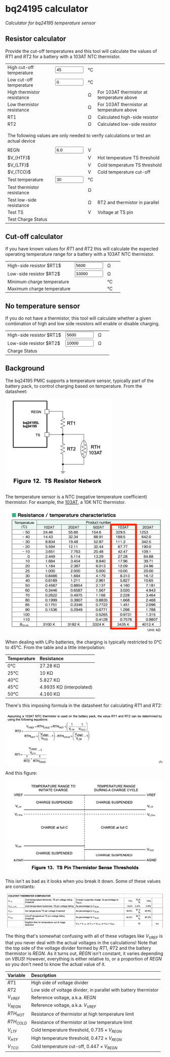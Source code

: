 # bq24195 calculator

*Calculator for bq24195 temperature sensor*


## Resistor calculator

Provide the cut-off temperatures and this tool will calculate the values of $RT1$ and $RT2$
for a battery with a 103AT NTC thermistor.

<table id="resTable">
    <tbody>
        <tr>
            <td>High cut-off temperature</td>
            <td><input type="text" id="resCalcHigh" size="8" value="45" /></td>
            <td>&deg;C</td>
            <td>&nbsp;</td>
        </tr>
        <tr>
            <td>Low cut-off temperature</td>
            <td><input type="text" id="resCalcLow" size="8" value="0" /></td>
            <td>&deg;C</td>
            <td>&nbsp;</td>
        </tr>
        <tr>
            <td>High thermistor resistance</td>
            <td><span data-key="rthhot"></span></td>
            <td>&ohm;</td>
            <td>For 103AT thermistor at temperature above</td>
        </tr>
        <tr>
            <td>Low thermistor resistance</td>
            <td><span data-key="rthcold"></span></td>
            <td>&ohm;</td>
            <td>For 103AT thermistor at temperature above</td>
        </tr>
        <tr>
            <td>RT1</td>
            <td><span data-key="rt1"></span></td>
            <td>&ohm;</td>
            <td>Calculated high-side resistor</td>
        </tr>
        <tr>
            <td>RT2</td>
            <td><span data-key="rt2"></span></td>
            <td>&ohm;</td>
            <td>Calculated low-side resistor</td>
        </tr>
        <tr>
            <td colspan="4" style="padding-top: 16px; padding-bottom: 8px;">The following values are only needed to verify calculations or test an actual device</td>
        </tr>
        <tr>
            <td>REGN</td>
            <td><input type="text" id="resRegn" size="8" value="6.0" /></td>
            <td>V</td>
            <td>&nbsp;</td>
        </tr>
        <tr>
            <td>$V_{HTF}$</td>
            <td><span data-key="vhtf"></span></td>
            <td>V</td>
            <td>Hot temperature TS threshold</td>
        </tr>
        <tr>
            <td>$V_{LTF}$</td>
            <td><span data-key="vltf"></span></td>
            <td>V</td>
            <td>Cold temperature TS threshold</td>
        </tr>
        <tr>
            <td>$V_{TCO}$</td>
            <td><span data-key="vtco"></span></td>
            <td>V</td>
            <td>Cold temperature cut-off</td>
        </tr>
        <tr>
            <td>Test temperature</td>
            <td><input type="text" id="resTestTemperature" size="8" value="30" /></td>
            <td>&deg;C</td>
            <td>&nbsp;</td>
        </tr>
        <tr>
            <td>Test thermistor resistance</td>
            <td><span data-key="resTestResistance"></span></td>
            <td>&ohm;</td>
            <td>&nbsp;</td>
        </tr>
        <tr>
            <td>Test low-side resistance</td>
            <td><span data-key="resTestLow"></span></td>
            <td>&ohm;</td>
            <td>RT2 and thermistor in parallel</td>
        </tr>
        <tr>
            <td>Test TS</td>
            <td><span data-key="resTestVoltage"></span></td>
            <td>V</td>
            <td>Voltage at TS pin</td>
        </tr>
        <tr>
            <td>Test Charge Status</td>
            <td colspan="3"><span data-key="resTestStatus"></span></td>
        </tr>
    </tbody>
</table>


## Cut-off calculator

If you have known values for $RT1$ and $RT2$ this will calculate the expected operating temperature range
for a battery with a 103AT NTC thermistor.

<table id="cutOffTable">
    <tbody>
        <tr>
            <td>High-side resistor $RT1$</td>
            <td><input type="text" id="cutOffHigh" size="8" value="5600" /></td>
            <td>&ohm;</td>
            <td>&nbsp;</td>
        </tr>
        <tr>
            <td>Low-side resistor $RT2$</td>
            <td><input type="text" id="cutOffLow" size="8" value="33000" /></td>
            <td>&ohm;</td>
            <td>&nbsp;</td>
        </tr>
        <tr>
            <td>Minimum charge temperature</td>
            <td><span data-key="minTemp"></span></td>
            <td>&deg;C</td>
            <td>&nbsp;</td>
        </tr>
        <tr>
            <td>Maximum charge temperature</td>
            <td><span data-key="maxTemp"></span></td>
            <td>&deg;C</td>
            <td>&nbsp;</td>
        </tr>
    </tbody>
</table>



## No temperature sensor

If you do not have a thermistor, this tool will calculate whether a given combination of high and 
low side resistors will enable or disable charging.

<table id="noTempTable">
    <tbody>
        <tr>
            <td>High-side resistor $RT1$</td>
            <td><input type="text" id="noTempHigh" size="8" value="5600" /></td>
            <td>&ohm;</td>
            <td>&nbsp;</td>
        </tr>
        <tr>
            <td>Low-side resistor $RT2$</td>
            <td><input type="text" id="noTempLow" size="8" value="10000" /></td>
            <td>&ohm;</td>
            <td>&nbsp;</td>
        </tr>
        <tr>
            <td>Charge Status</td>
            <td colspan="3"><span data-key="noTempStatus"></span></td>
        </tr>
    </tbody>
</table>


## Background

The bq24195 PMIC supports a temperature sensor, typically part of the battery pack, to control charging based on temperature. From the datasheet:

![](images/ts-network.png)

The temperature sensor is a NTC (negative temperature coefficient) thermistor. For example, the [103AT](https://www.digikey.com/en/products/detail/semitec-usa-corp/103AT-2/16579059), a 10K NTC thermistor.

![](images/thermistor.png)

When dealing with LiPo batteries, the charging is typically restricted to 0°C to 45°C. From the table and a little interpolation:

| Temperature | Resistance |
| :--- | :--- |
| 0&deg;C | 27.28 K&ohm; |
| 25&deg;C | 10 K&ohm; |
| 40&deg;C | 5.827 K&ohm; |
| 45&deg;C | 4.9935 K&ohm; (interpolated) |
| 50&deg;C | 4.160 K&ohm; |

There's this imposing formula in the datasheet for calculating $RT1$ and $RT2$:

![](images/formula.png)

And this figure:

![](images/fig13.png)

This isn't as bad as it looks when you break it down. Some of these values are constants:

![](images/constants.png)

The thing that's somewhat confusing with all of these voltages like $V_{VREF}$ is that you never deal with the actual voltages in the calculations! Note that the top side of the voltage divider formed by $RT1$, $RT2$ and the battery thermistor is $REGN$. As it turns out, $REGN$ isn't constant, it varies depending on $VBUS$! However, everything is either relative to, or a proportion of $REGN$ so you don't need to know the actual value of it.

| Variable | Description |
| :---  | :--- |
| $RT1$ | High side of voltage divider |
| $RT2$ | Low side of voltage divider, in parallel with battery thermistor |
| $V_{VREF}$ | Reference voltage, a.k.a. $REGN$ |
| $V_{REGN}$ | Reference voltage, a.k.a. $V_{VREF}$ |
| $RTH_{HOT}$ | Resistance of thermistor at high temperature limit |
| $RTH_{COLD}$ | Resistance of thermistor at low temperature limit |
| $V_{LTF}$ | Cold temperature threshold, $0.735 \times V_{REGN}$ |
| $V_{HTF}$ | High temperature threshold, $0.472 \times V_{REGN}$ |
| $V_{TCO}$ | Cold temperature cut-off, $0.447 \times V_{REGN}$ |


